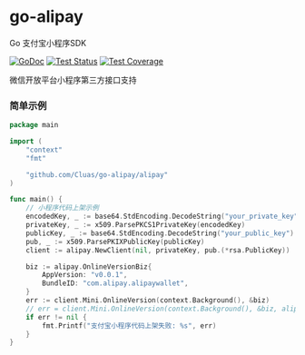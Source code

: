 # go-alipay #
Go 支付宝小程序SDK

[![GoDoc](https://img.shields.io/static/v1?label=godoc&message=reference&color=blue)](https://pkg.go.dev/github.com/Cluas/go-alipay)
[![Test Status](https://github.com/Cluas/go-alipay/workflows/tests/badge.svg)](https://github.com/Cluas/go-alipay/actions?query=workflow%3Atests)
[![Test Coverage](https://codecov.io/gh/Cluas/go-alipay/branch/master/graph/badge.svg)](https://codecov.io/gh/Cluas/go-alipay)

微信开放平台小程序第三方接口支持

### 简单示例
```go
package main

import (
	"context"
	"fmt"

	"github.com/Cluas/go-alipay/alipay"
)

func main() {
    // 小程序代码上架示例
    encodedKey, _ := base64.StdEncoding.DecodeString("your_private_key")
	privateKey, _ := x509.ParsePKCS1PrivateKey(encodedKey)
	publicKey, _ := base64.StdEncoding.DecodeString("your_public_key")
	pub, _ := x509.ParsePKIXPublicKey(publicKey)
	client := alipay.NewClient(nil, privateKey, pub.(*rsa.PublicKey))

    biz := alipay.OnlineVersionBiz{
        AppVersion: "v0.0.1",
        BundleID: "com.alipay.alipaywallet",
    }
    err := client.Mini.OnlineVersion(context.Background(), &biz)
    // err = client.Mini.OnlineVersion(context.Background(), &biz, alipay.AppAuthToken(token)) 如果是第三方代开发
	if err != nil {
		fmt.Printf("支付宝小程序代码上架失败: %s", err)
	}
}

```
